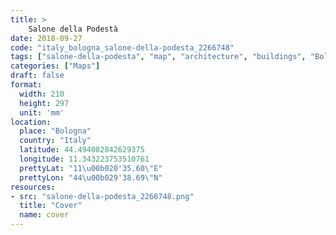 ```yaml
---
title: > 
    Salone della Podestà
date: 2018-09-27
code: "italy_bologna_salone-della-podesta_2266748"
tags: ["salone-della-podesta", "map", "architecture", "buildings", "Bologna", "Italy"]
categories: ["Maps"]
draft: false
format:
  width: 210
  height: 297
  unit: 'mm'
location:
  place: "Bologna"
  country: "Italy"
  latitude: 44.494082842629375
  longitude: 11.343223753510761
  prettyLat: "11\u00b020'35.60\"E"
  prettyLon: "44\u00b029'38.69\"N"
resources:
- src: "salone-della-podesta_2266748.png"
  title: "Cover"
  name: cover
---
```


